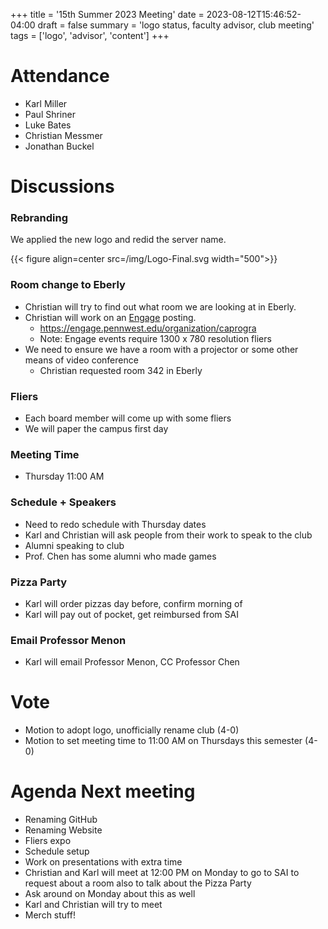 +++
title = '15th Summer 2023 Meeting'
date = 2023-08-12T15:46:52-04:00
draft = false
summary = 'logo status, faculty advisor, club meeting'
tags = ['logo', 'advisor', 'content']
+++

# Attendance

- Karl Miller
- Paul Shriner
- Luke Bates
- Christian Messmer
- Jonathan Buckel

# Discussions

### Rebranding

We applied the new logo and redid the server name.

{{< figure align=center src=/img/Logo-Final.svg width="500">}}

### Room change to Eberly

- Christian will try to find out what room we are looking at in Eberly.
- Christian will work on an [Engage](https://engage.pennwest.edu/) posting.
   - https://engage.pennwest.edu/organization/caprogra
   - Note: Engage events require 1300 x 780 resolution fliers
- We need to ensure we have a room with a projector or some other means of video conference
   - Christian requested room 342 in Eberly

### Fliers

- Each board member will come up with some fliers 
- We will paper the campus first day

### Meeting Time

- Thursday 11:00 AM

### Schedule + Speakers

- Need to redo schedule with Thursday dates
- Karl and Christian will ask people from their work to speak to the club
- Alumni speaking to club
- Prof. Chen has some alumni who made games

### Pizza Party

- Karl will order pizzas day before, confirm morning of
- Karl will pay out of pocket, get reimbursed from SAI

### Email Professor Menon

- Karl will email Professor Menon, CC Professor Chen

# Vote

- Motion to adopt logo, unofficially rename club (4-0)
- Motion to set meeting time to 11:00 AM on Thursdays this semester (4-0)

# Agenda Next meeting

- Renaming GitHub
- Renaming Website
- Fliers expo 
- Schedule setup
- Work on presentations with extra time
- Christian and Karl will meet at 12:00 PM on Monday to go to SAI to request about a room also to talk about the Pizza Party
- Ask around on Monday about this as well
- Karl and Christian will try to meet 
- Merch stuff!
